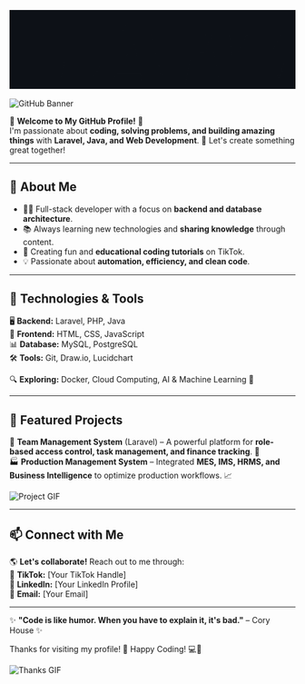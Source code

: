 ![Animated Text](https://raw.githubusercontent.com/Julianarwansah/Julianarwansah/6c367a0dbb8312558048225606573d0839135650/Animationn.gif)

![GitHub Banner](https://raw.githubusercontent.com/<your-username>/your-repo/main/banner.gif)

🌟 **Welcome to My GitHub Profile!** 🌟  
I'm passionate about **coding, solving problems, and building amazing things** with **Laravel, Java, and Web Development**. 🚀 Let's create something great together!  

---

## 🚀 About Me  
- 🧑‍💻 Full-stack developer with a focus on **backend and database architecture**.  
- 📚 Always learning new technologies and **sharing knowledge** through content.  
- 🎥 Creating fun and **educational coding tutorials** on TikTok.  
- 💡 Passionate about **automation, efficiency, and clean code**.  

---

## 🔧 Technologies & Tools  

🖥 **Backend:** Laravel, PHP, Java  
🎨 **Frontend:** HTML, CSS, JavaScript  
📊 **Database:** MySQL, PostgreSQL  
🛠 **Tools:** Git, Draw.io, Lucidchart  

🔍 **Exploring:** Docker, Cloud Computing, AI & Machine Learning 🤖  

---

## 📌 Featured Projects  
💼 **Team Management System** (Laravel) – A powerful platform for **role-based access control, task management, and finance tracking**. 🏢  
🏭 **Production Management System** – Integrated **MES, IMS, HRMS, and Business Intelligence** to optimize production workflows. 📈  

![Project GIF](https://media.giphy.com/media/iIqmM5tTjmpOB9mpbn/giphy.gif)

---

## 📫 Connect with Me  
🌎 **Let's collaborate!** Reach out to me through:  
🔗 **TikTok:** [Your TikTok Handle]  
💼 **LinkedIn:** [Your LinkedIn Profile]  
📧 **Email:** [Your Email]  

---

✨ **"Code is like humor. When you have to explain it, it's bad."** – Cory House ✨  

Thanks for visiting my profile! 🚀 Happy Coding! 💻🎉  

![Thanks GIF](https://media4.giphy.com/media/v1.Y2lkPTc5MGI3NjExYjIwYTh6c3d5cjdneG5ianRtamtsbnR6bzdwMWdjYWh0bnp2NGVsdiZlcD12MV9pbnRlcm5hbF9naWZfYnlfaWQmY3Q9Zw/8IDovXLAixCDu/giphy.gif)
